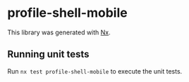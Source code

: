 # profile-shell-mobile

This library was generated with [Nx](https://nx.dev).

## Running unit tests

Run `nx test profile-shell-mobile` to execute the unit tests.
